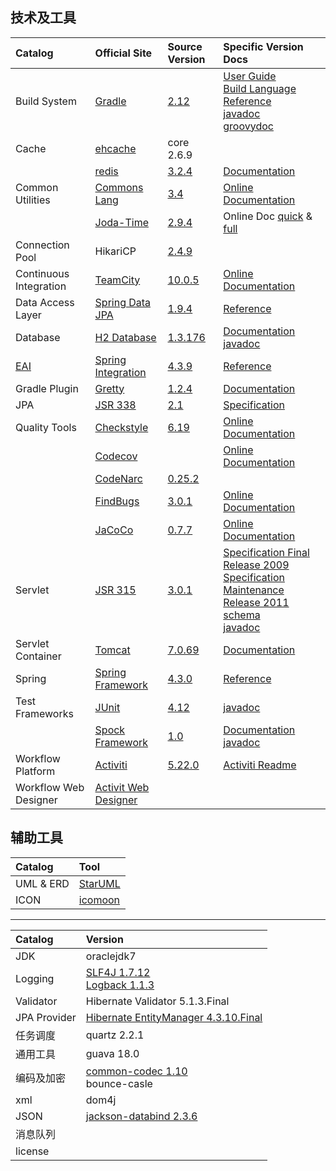 技术及工具
--------

|Catalog               |Official Site                |Source Version   |Specific Version Docs  |
|:---------------------|:----------------------------|:----------------|:----------------------|
|Build System          |[Gradle][bs-1]               |[2.12][bs-2]     |[User Guide][bs-3]<br>[Build Language Reference][bs-4]<br/>[javadoc][bs-5]<br/>[groovydoc][bs-6]|
|Cache                 |[ehcache][ce-o]              |core 2.6.9       |                       |
|                      |[redis][cr-o]                |[3.2.4][cr-s]    |[Documentation][cr-d]  |
|Common Utilities      |[Commons Lang][cu-cl-o]      |[3.4][cu-cl-s]   |[Online Documentation][cu-cl-d]|
|                      |[Joda-Time][cu-jt-o]         |[2.9.4][cu-jt-s] |Online Doc [quick][cu-jt-d1] & [full][cu-jt-d2]|
|Connection Pool       |HikariCP                     |[2.4.9][cp-h-s]  ||
|Continuous Integration|[TeamCity][ci-tc-o]          |[10.0.5][ci-tc-s]|[Online Documentation][ci-tc-d]|
|Data Access Layer     |[Spring Data JPA][sdj-1]     |[1.9.4][sdj-2]   |[Reference][sdj-3]     |
|Database              |[H2 Database][db-1]          |[1.3.176][db-2]  |[Documentation][db-3]<br>[javadoc][db-4]|
|[EAI][eai]            |[Spring Integration][si-o]   |[4.3.9][si-s]    |[Reference][si-d]      |
|Gradle Plugin         |[Gretty][gpg-1]              |[1.2.4][gpg-2]   |[Documentation][gpg-3] |
|JPA                   |[JSR 338][jpa-0]             |[2.1][jpa-1]     |[Specification][jpa-2] |
|Quality Tools         |[Checkstyle][qt-cs-o]        |[6.19][qt-cs-s]  |[Online Documentation][qt-cs-d]|
|                      |[Codecov][qt-cc-o]           |                 |[Online Documentation][qt-cc-d]|
|                      |[CodeNarc][qt-cn-o]          |[0.25.2][qt-cn-s]|                       |
|                      |[FindBugs][qt-fb-o]          |[3.0.1][qt-fb-s] |[Online Documentation][qt-fb-d]|
|                      |[JaCoCo][qt-jcc-o]           |[0.7.7][qt-jcc-s]|[Online Documentation][qt-jcc-d]|
|Servlet               |[JSR 315][s-1]               |[3.0.1][s-2]     |[Specification Final Release 2009][s-3] <br> [Specification Maintenance Release 2011][s-4] <br> [schema][s-5] <br> [javadoc][s-6] |
|Servlet Container     |[Tomcat][sc-1]               |[7.0.69][sc-2]   |[Documentation][sc-3]  |
|Spring                |[Spring Framework][s-sf-o]   |[4.3.0][s-sf-s]  |[Reference][s-sf-d]    |
|Test Frameworks       |[JUnit][tf-ju-o]             |[4.12][tf-ju-s]  |[javadoc][tf-ju-d]     |
|                      |[Spock Framework][tf-sf-o]   |[1.0][tf-sf-s]   |[Documentation][tf-sf-d1] <br> [javadoc][tf-sf-d2]|
|Workflow Platform     |[Activiti][wp-1]             |[5.22.0][wp-2]   |[Activiti Readme][wp-3]|
|Workflow Web Designer |[Activit Web Designer][wwd-1]|                 |                       |


[bs-1]: http://gradle.org/
[bs-2]: https://github.com/gradle/gradle/tree/REL_2.12
[bs-3]: projects/gradle/2.12/userguide/userguide_single.html
[bs-4]: projects/gradle/2.12/dsl/index.html
[bs-5]: projects/gradle/2.12/javadoc/index.html
[bs-6]: projects/gradle/2.12/groovydoc/index.html
[ce-o]: http://ehcache.org/
[ci-tc-o]: https://www.jetbrains.com/teamcity/
[ci-tc-s]: https://www.jetbrains.com/teamcity/download/
[ci-tc-d]: https://confluence.jetbrains.com/display/TCD10/TeamCity+Documentation
[cp-h-s]: https://github.com/brettwooldridge/HikariCP/tree/HikariCP-2.4.9
[cr-o]: http://redis.io/
[cr-s]: https://github.com/antirez/redis/tree/3.2.4
[cr-d]: https://github.com/antirez/redis-doc
[cu-cl-o]: http://commons.apache.org/proper/commons-lang/
[cu-cl-s]: https://github.com/apache/commons-lang/tree/LANG_3_4
[cu-cl-d]: http://commons.apache.org/proper/commons-lang/javadocs/api-3.4/index.html
[cu-jt-o]: http://www.joda.org/joda-time/
[cu-jt-s]: https://github.com/JodaOrg/joda-time/tree/v2.9.4
[cu-jt-d1]: http://www.joda.org/joda-time/quickstart.html
[cu-jt-d2]: http://www.joda.org/joda-time/userguide.html
[db-1]: http://h2database.com/html/main.html
[db-2]: https://github.com/h2database/h2database/tree/version-1.3/version-1.3.176/h2
[db-3]: projects/h2/1.3.176/index.html
[db-4]: projects/h2/1.3.176/javadoc/index.html
[eai]: https://en.wikipedia.org/wiki/Enterprise_application_integration
[gpg-1]: http://akhikhl.github.io/gretty-doc/Getting-started.html
[gpg-2]: https://github.com/akhikhl/gretty/tree/v1.2.4
[gpg-3]: projects/gretty/1.2.4/index.html
[jpa-0]: https://jcp.org/en/jsr/detail?id=338
[jpa-1]: https://jcp.org/aboutJava/communityprocess/final/jsr338/index.html
[jpa-2]: projects/JPA/2.1/JavaPersistence2.1.pdf
[qt-cc-o]: https://codecov.io/
[qt-cc-d]: https://codecov.io/docs
[qt-cn-o]: http://codenarc.sourceforge.net/
[qt-cn-s]: https://github.com/CodeNarc/CodeNarc/tree/v0.25.2
[qt-cs-o]: http://checkstyle.sourceforge.net/
[qt-cs-s]: https://github.com/checkstyle/checkstyle/tree/checkstyle-6.19
[qt-cs-d]: http://checkstyle.sourceforge.net/checks.html
[qt-fb-o]: http://findbugs.sourceforge.net/
[qt-fb-s]: https://github.com/findbugsproject/findbugs/tree/release-3.0.1
[qt-fb-d]: http://findbugs.sourceforge.net/manual/index.html
[qt-jcc-o]: http://eclemma.org/jacoco/
[qt-jcc-s]: https://github.com/jacoco/jacoco/tree/v0.7.7
[qt-jcc-d]: http://eclemma.org/jacoco/trunk/doc/
[s-1]: https://jcp.org/en/jsr/detail?id=315
[s-2]: projects/servlet/3.0/schema/javax.servlet.jar
[s-3]: projects/servlet/3.0/servlet-3_0-final-spec.pdf
[s-4]: projects/servlet/3.0/servlet-3_0-mrel-spec.pdf
[s-5]: projects/servlet/3.0/schema
[s-6]: projects/servlet/3.0/javadoc/index.html
[s-sf-o]: http://projects.spring.io/spring-framework/
[s-sf-s]: https://github.com/spring-projects/spring-framework/tree/v4.3.0.RELEASE
[s-sf-d]: projects/spring-framework/4.3.0/index.html
[sc-1]: http://tomcat.apache.org/
[sc-2]: http://archive.apache.org/dist/tomcat/tomcat-7/v7.0.69/src/
[sc-3]: projects/tomcat/7.0.69/index.html
[sdj-1]: http://www.springsource.org/spring-data
[sdj-2]: https://github.com/spring-projects/spring-data-jpa/tree/1.9.4.RELEASE
[sdj-3]: projects/spring-data-jpa/1.9.4/index.htm
[si-o]: http://projects.spring.io/spring-integration/
[si-s]: https://github.com/spring-projects/spring-integration/tree/v4.3.9.RELEASE
[si-d]: http://docs.spring.io/spring-integration/docs/4.3.9.RELEASE/reference/htmlsingle/
[tf-ju-o]: http://junit.org/junit4/
[tf-ju-s]: https://github.com/junit-team/junit/tree/r4.12
[tf-ju-d]: projects/junit/4.12/index.html
[tf-sf-o]: http://spockframework.org
[tf-sf-s]: https://github.com/spockframework/spock/tree/spock-1.0
[tf-sf-d1]: projects/spock/1.0/doc/index.html
[tf-sf-d2]: projects/spock/1.0/javadoc/index.html
[wp-1]: http://www.activiti.org/
[wp-2]: https://github.com/Activiti/Activiti/tree/activiti-5.22.0
[wp-3]: projects/activiti/5.22.0/readme.html
[wwd-1]: https://github.com/AlphaHinex/Activiti/tree/web-designer


辅助工具
------

|Catalog   |Tool                         |
|:---------|:----------------------------|
|UML & ERD |[StarUML](http://staruml.io/)|
|ICON      |[icomoon](https://icomoon.io/app/#/select)|


---


|Catalog|Version|
|:--|:--|
|JDK|oraclejdk7|
|Logging|[SLF4J 1.7.12](https://github.com/qos-ch/slf4j/tree/v_1.7.12)<br/>[Logback 1.1.3](https://github.com/qos-ch/logback)|
|Validator|Hibernate Validator 5.1.3.Final|
|JPA Provider|[Hibernate EntityManager 4.3.10.Final](https://github.com/hibernate/hibernate-orm/tree/4.3.10.Final)|
|任务调度|quartz 2.2.1|
|通用工具|guava 18.0|
|编码及加密|[common-codec 1.10](https://github.com/apache/commons-codec/tree/1.10)<br/>bounce-casle|
|xml|dom4j|
|JSON|[jackson-databind 2.3.6](https://github.com/FasterXML/jackson-databind/tree/jackson-databind-2.6.3)|
|消息队列||
|license||
